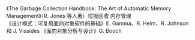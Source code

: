 《The Garbage Collection Handbook: The Art of Automatic Memory Management》（R. Jones 等人著）垃圾回收 内存管理  
《设计模式：可复用面向对象软件的基础》E. Gamma、R. Helm、R. Johnson 和 J. Vissides 
《面向对象分析与设计》G. Booch
